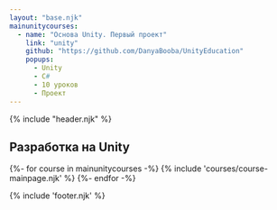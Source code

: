 ```yaml
---
layout: "base.njk"
mainunitycourses:
  - name: "Основа Unity. Первый проект"
    link: "unity"
    github: "https://github.com/DanyaBooba/UnityEducation"
    popups:
      - Unity
      - C#
      - 10 уроков
      - Проект
---
```


{% include "header.njk" %}

<main class="container mt-5">
    <h2 class="main-title">Разработка на Unity</h2>
    <div class="row row-courses row-cols-1 row-cols-lg-3 g-3">
        {%- for course in mainunitycourses -%}
            {% include 'courses/course-mainpage.njk' %}
        {%- endfor -%}
    </div>
</main>

{% include 'footer.njk' %}
